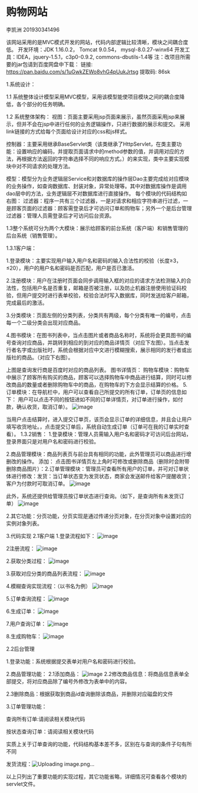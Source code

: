 # 购物网站
李凯洲 201930341496 

该网站采用的是MVC模式开发的网站，代码内部逻辑比较清晰，模块之间耦合度低。 
开发环境：JDK 1.16.0.2， Tomcat 9.0.54， mysql-8.0.27-winx64 
开发工具：IDEA，jquery-1.5.1，c3p0-0.9.2, commons-dbutils-1.4等
注：改项目所需要的jar包请到百度网盘中下载：
链接: https://pan.baidu.com/s/1uGwkZEWo8vhG4pUukJrtsg 提取码: 86sk 

1.系统设计：

1.1 系统整体设计模型采用MVC模型，采用该模型能使项目模块之间的耦合度降低，各个部分的任务明确。

1.2 系统整体架构： 视图：页面主要采用jsp页面来展示，虽然页面采用jsp来展示，但并不会在jsp中进行任何的业务逻辑操作，只进行数据的展示和提交。 采用link链接的方式给每个页面给设计对应的css和js样式。

控制器：主要采用继承BaseServlet类（该类继承了HttpServlet，在类主要功能：设置响应的编码，并提取页面请求中的method参数的值，并调用对应的方法，再根据方法返回的字符串选择不同的响应方式。）的来实现，类中主要实现模块中对不同请求的处理方法。

模型：模型分为业务逻辑层Service和对数据库的操作层Dao主要完成给对应模块的业务操作，如查询数据库、封装对象，异常处理等。其中对数据库操作是调用dao层中的方法，业务逻辑层不对数据库进行直接操作。 每个模块的代码结构如右图：
过滤器：程序一共有三个过滤器，一是对请求和相应字符串进行过滤，一是顾客页面的过滤器：顾客需登录后才可访问订单和购物车；另外一个是后台管理过滤器：管理人员需登录后才可访问后台资源。

1.3整个系统可分为两个大模块：展示给顾客的前台系统（客户端）和销售管理的后台系统（销售管理）。

1.3.1客户端：

  1.登录模块：主要实现用户输入用户名和密码的输入合法性的校验（长度≥3，≤20），用户的用户名和密码是否匹配，用户是否已激活。

  2.注册模块：用户在注册时页面会同步调用输入框的对应的请求方法检测输入的合法性，包括用户名是否重复，邮箱是否被注册，以及防止机器注册使用验证码校验，但用户提交时进行表单校验，校验合法时写入数据库，同时发送给客户邮箱，完成最后的激活。

  3.分类模块：页面左侧的分类列表，分类共有两级，每个分类有唯一的编号，点击每一个二级分类会出现对应商品。

  4.图书模块：在图书列表中，当点击图片或者商品名称时，系统将会更具图书的编号查询对应商品，并跳转到相应的到对应的商品详情页（对应下左图）。当点击发行者名字或出版社时，系统会根据对应中文进行模糊搜索，展示相同的发行者或出版社的商品。（对应下右图）。

上图是查询发行商是百度时对应的商品列表。 图书详情页：
购物车模块：购物车中展示了顾客所有购买的商品，顾客可以选择购物车中商品进行结算，同时可以修改商品的数量或者删除购物车中的商品，在购物车的下方会显示结算的价格。 
5.订单模块：在导航栏中，用户可以查看自己所提交的所有订单，订单页的信息如下： 
用户可以点击不同的按钮进如不同的订单详情页，对订单进行操作，如付款，确认收货，取消订单）。 ![image](https://user-images.githubusercontent.com/94117475/144801821-f1d65b48-cab7-4b7a-b834-965ef3f5e900.png)

当用户点击结算时，进入提交订单页，该页会显示订单的详细信息，并且会让用户填写收货地址。，点击提交订单后，系统自动生成订单（订单可在我的订单实时查看）。 
1.3.2销售：
     1.登录模块：管理人员需输入用户名和密码才可访问后台网站，登录界面只是对用户名和密码进行校验。

   2.商品管理模块：商品列表页与前台具有相同的功能，此外管理员可以商品进行增删改的操作。
添加： 点击图书详情页左上角时可修改或删除商品（删除时会附带删除商品图片）：2.订单管理模块：管理员可查看所有用户的订单，并可对订单状体进行修改：发货：当订单状态变为发货状态，商家会发送邮件给客户提醒收货；客户为付款时可取消订单。
![image](https://user-images.githubusercontent.com/94117475/144801765-ba2a118d-abbf-455a-9c13-72df162550b8.png)

此外，系统还提供给管理员按订单状态进行查询。（如下，是查询所有未发货订单）
![image](https://user-images.githubusercontent.com/94117475/144801850-e980c37b-ac8e-4a77-ae3d-b42a182c090f.png)

2.其它功能：分页功能，分页实现是通过传递分页对象，在分页对象中设置对应的实例对象列表。 

3.代码实现 2.1客户端 1.登录流程如下：
![image](https://user-images.githubusercontent.com/94117475/144802125-15bd687d-c4c0-4ef2-88d6-3acf43f0a3b1.png)

2注册流程： ![image](https://user-images.githubusercontent.com/94117475/144802173-f395d3f6-ed2f-4d8e-813a-92fe335ef7df.png)

2.获取分类过程： ![image](https://user-images.githubusercontent.com/94117475/144802182-10152e93-d56e-4bd6-8e22-6e4fda1917a0.png)

3.获取对应分类的商品列表流程： ![image](https://user-images.githubusercontent.com/94117475/144802200-1df45b1c-d060-46d8-a203-a73792d6a8e1.png)

4.模糊查询实现流程：（以书名为例） ![image](https://user-images.githubusercontent.com/94117475/144802159-8f06dd3a-923d-4e03-af4d-87c53b887c70.png)

5.订单查询流程： ![image](https://user-images.githubusercontent.com/94117475/144802212-5bb6c02f-1bfd-475e-807c-94269357aea5.png)

6.生成订单： ![image](https://user-images.githubusercontent.com/94117475/144802225-3607039e-fabb-4c3a-b681-308169c0e849.png)

7.用户查询订单： ![image](https://user-images.githubusercontent.com/94117475/144802248-5bf2bdd5-898f-4eef-aee0-73bc1ba829da.png)

8.生成购物车： ![image](https://user-images.githubusercontent.com/94117475/144802255-803d0d5a-02bf-43c7-9c36-6d678aee350f.png)

2.2后台管理

1.登录功能：系统根据提交表单对用户名和密码进行校验。

2.商品管理功能： 2.1添加商品： ![image](https://user-images.githubusercontent.com/94117475/144802267-67a2b663-ac02-4e34-9714-1a3b27428d2f.png)
2.2修改商品信息：将商品信息表单全部提交，将对应商品除了编号外修改为表单中的内容。

2.3删除商品：根据获取到商品id查询删除该商品，并删除对应磁盘的文件

3.订单管理功能：

查询所有订单:请阅读相关模块代码

按状态查询订单：请阅读相关模块代码

实质上关于订单查询的功能，代码结构基本差不多，区别在与查询的条件子句有所不同

发货流程：![Uploading image.png…]()

以上只列出了重要功能的实现过程，其它功能省略，详细情况可查看各个模块的servlet文件。

